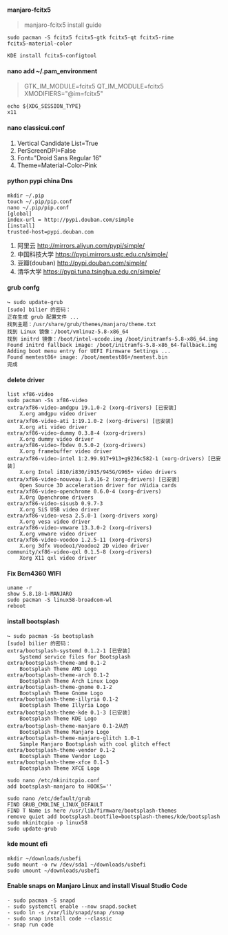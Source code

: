 #### manjaro-fcitx5
> manjaro-fcitx5 install guide

```shell
sudo pacman -S fcitx5 fcitx5-gtk fcitx5-qt fcitx5-rime
fcitx5-material-color
```
```shell
KDE install fcitx5-configtool
```

#### nano add ~/.pam_environment
> GTK_IM_MODULE=fcitx5
QT_IM_MODULE=fcitx5
XMODIFIERS="@im=fcitx5"

```shell
echo ${XDG_SESSION_TYPE}
x11
```
#### nano classicui.conf
1. Vertical Candidate List=True
2. PerScreenDPI=False
3. Font="Droid Sans Regular 16"
4. Theme=Material-Color-Pink

#### python pypi china Dns
```shell
mkdir ~/.pip
touch ~/.pip/pip.conf
nano ~/.pip/pip.conf
[global]
index-url = http://pypi.douban.com/simple
[install]
trusted-host=pypi.douban.com
```
1. 阿里云 http://mirrors.aliyun.com/pypi/simple/
2. 中国科技大学 https://pypi.mirrors.ustc.edu.cn/simple/
3. 豆瓣(douban) http://pypi.douban.com/simple/
4. 清华大学 https://pypi.tuna.tsinghua.edu.cn/simple/

#### grub confg
```shell
↪ sudo update-grub
[sudo] bilier 的密码：
正在生成 grub 配置文件 ...
找到主题：/usr/share/grub/themes/manjaro/theme.txt
找到 Linux 镜像：/boot/vmlinuz-5.8-x86_64
找到 initrd 镜像：/boot/intel-ucode.img /boot/initramfs-5.8-x86_64.img
Found initrd fallback image: /boot/initramfs-5.8-x86_64-fallback.img
Adding boot menu entry for UEFI Firmware Settings ...
Found memtest86+ image: /boot/memtest86+/memtest.bin
完成
```

#### delete driver
```shell
list xf86-video
sudo pacman -Ss xf86-video
extra/xf86-video-amdgpu 19.1.0-2 (xorg-drivers) [已安装]
    X.org amdgpu video driver
extra/xf86-video-ati 1:19.1.0-2 (xorg-drivers) [已安装]
    X.org ati video driver
extra/xf86-video-dummy 0.3.8-4 (xorg-drivers)
    X.org dummy video driver
extra/xf86-video-fbdev 0.5.0-2 (xorg-drivers)
    X.org framebuffer video driver
extra/xf86-video-intel 1:2.99.917+913+g9236c582-1 (xorg-drivers) [已安装]
    X.org Intel i810/i830/i915/945G/G965+ video drivers
extra/xf86-video-nouveau 1.0.16-2 (xorg-drivers) [已安装]
    Open Source 3D acceleration driver for nVidia cards
extra/xf86-video-openchrome 0.6.0-4 (xorg-drivers)
    X.Org Openchrome drivers
extra/xf86-video-sisusb 0.9.7-3
    X.org SiS USB video driver
extra/xf86-video-vesa 2.5.0-1 (xorg-drivers xorg)
    X.org vesa video driver
extra/xf86-video-vmware 13.3.0-2 (xorg-drivers)
    X.org vmware video driver
extra/xf86-video-voodoo 1.2.5-11 (xorg-drivers)
    X.org 3dfx Voodoo1/Voodoo2 2D video driver
community/xf86-video-qxl 0.1.5-8 (xorg-drivers)
    Xorg X11 qxl video driver
```

#### Fix Bcm4360 WIFI
```shell
uname -r
show 5.8.18-1-MANJARO
sudo pacman -S linux58-broadcom-wl
reboot
```

#### install bootsplash
```shell
↪ sudo pacman -Ss bootsplash
[sudo] bilier 的密码：
extra/bootsplash-systemd 0.1.2-1 [已安装]
    Systemd service files for Bootsplash
extra/bootsplash-theme-amd 0.1-2
    Bootsplash Theme AMD Logo
extra/bootsplash-theme-arch 0.1-2
    Bootsplash Theme Arch Linux Logo
extra/bootsplash-theme-gnome 0.1-2
    Bootsplash Theme Gnome Logo
extra/bootsplash-theme-illyria 0.1-2
    Bootsplash Theme Illyria Logo
extra/bootsplash-theme-kde 0.1-3 [已安装]
    Bootsplash Theme KDE Logo
extra/bootsplash-theme-manjaro 0.1-2从的
    Bootsplash Theme Manjaro Logo
extra/bootsplash-theme-manjaro-glitch 1.0-1
    Simple Manjaro Bootsplash with cool glitch effect
extra/bootsplash-theme-vendor 0.1-2
    Bootsplash Theme Vendor Logo
extra/bootsplash-theme-xfce 0.1-3
    Bootsplash Theme XFCE Logo

sudo nano /etc/mkinitcpio.conf
add bootsplash-manjaro to HOOKS=''

sudo nano /etc/default/grub
FIND GRUB_CMDLINE_LINUX_DEFAULT
FIND T Name is here /usr/lib/firmware/bootsplash-themes
remove quiet add bootsplash.bootfile=bootsplash-themes/kde/bootsplash
sudo mkinitcpio -p linux58
sudo update-grub
```
#### kde mount efi
```shell
mkdir ~/downloads/usbefi
sudo mount -o rw /dev/sda1 ~/downloads/usbefi
sudo umount ~/downloads/usbefi
```
#### Enable snaps on Manjaro Linux and install Visual Studio Code
```shell
- sudo pacman -S snapd
- sudo systemctl enable --now snapd.socket
- sudo ln -s /var/lib/snapd/snap /snap
- sudo snap install code --classic
- snap run code
```